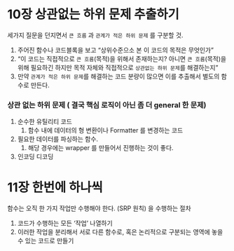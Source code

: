 # 10장 상관없는 하위 문제 추출하기

세가지 질문을 던지면서 `큰 흐름` 과 `관계가 적은 하위 문제` 를 구분할 것.

1. 주어진 함수나 코드블록을 보고 “상위수준으소 본 이 코드의 목적은 무엇인가”
2. “이 코드는 직접적으로 `큰 흐름`(목적)을 위해서 존재하는지? 아니면 `큰 흐름`(목적)을 위해 필요하긴 하지만 목적 자체와 직접적으로 `상관없는 하위 문제`를 해결하는지”
3. 만약 `관계가 적은 하위 문제`를 해결하는 코드 분량이 많으면 이를 추출해서 별도의 함수로 만든다.

### 상관 없는 하위 문제 ( 결국 핵심 로직이 아닌 좀 더 general 한 문제)

1. 순수한 유틸리티 코드
   1. 함수 내에 데이터의 형 변환이나 Formatter 를 변경하는 코드
2. 필요한 데이터를 파싱하는 함수.
   1. 해당 경우에는 wrapper 를 만들어서 진행하는 것이 좋다.
3. 인코딩 디코딩

# 11장 한번에 하나씩

함수는 오직 한 가지 작업만 수행해야 한다. (SRP 원칙) 을 수행하는 절차

1. 코드가 수행하는 모든 ‘작업’ 나열하기
2. 이러한 작업을 분리해서 서로 다른 함수로, 혹은 논리적으로 구분되는 영역에 놓을 수 있는 코드로 만들기
